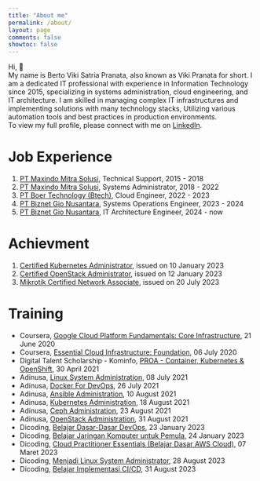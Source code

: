 ```yaml
---
title: "About me"
permalink: /about/
layout: page
comments: false
showtoc: false
---
```

Hi, 👋   
My name is Berto Viki Satria Pranata, also known as Viki Pranata for short. I am a dedicated IT professional with experience in Information Technology since 2015, specializing in systems administration, cloud engineering, and IT architecture. I am skilled in managing complex IT infrastructures and implementing solutions with many technology stacks, Utilizing various automation tools and best practices in production environments.   
To view my full profile, please connect with me on [LinkedIn](https://www.linkedin.com/in/vikipranata).

# Job Experience
1. [PT Maxindo Mitra Solusi](https://www.maxindo.net.id), Technical Support, 2015 - 2018
2. [PT Maxindo Mitra Solusi](https://www.maxindo.net.id), Systems Administrator, 2018 - 2022
3. [PT Boer Technology (Btech)](https://www.btech.id), Cloud Engineer, 2022 - 2023
4. [PT Biznet Gio Nusantara](https://www.biznetgio.com), Systems Operations Engineer, 2023 - 2024
5. [PT Biznet Gio Nusantara](https://www.biznetgio.com), IT Architecture Engineer, 2024 - now

# Achievment
1. [Certified Kubernetes Administrator](/assets/certificates/CKA-1.pdf), issued on 10 January 2023
2. [Certified OpenStack Administrator](/assets/certificates/COA-1.pdf), issued on 12 January 2023
3. [Mikrotik Certified Network Associate](https://mikrotik.com/training/certificates/c268877cbbad0bc5a9fd), issued on 20 July 2023

# Training
- Coursera, [Google Cloud Platform Fundamentals: Core Infrastructure](/assets/certificates/Coursera_WUDEXPXXFHC2.pdf), 21 June 2020
- Coursera, [Essential Cloud Infrastructure: Foundation](assets/certificates/Coursera_C6BD24GCYTCL.pdf), 06 July 2020
- Digital Talent Scholarship - Kominfo, [PROA - Container, Kubernetes & OpenShift](assets/certificates/DTSPROA0970975131-10.pdf), 30 April 2021
- Adinusa, [Linux System Administration](https://sertiva.id/credential/98faba75-ee4b-4b9b-a418-6f73f7d69c50), 08 July 2021
- Adinusa, [Docker For DevOps](https://sertiva.id/credential/b472afc8-5d3d-4326-a417-9c468927cc51), 26 July 2021
- Adinusa, [Ansible Administration](https://sertiva.id/credential/2bfd783d-d9a7-43fb-b47b-6a17ced02ae2), 10 August 2021
- Adinusa, [Kubernetes Administration](https://sertiva.id/credential/31ff9dac-5d1b-4e4a-91c1-6c0ce056dd37), 18 August 2021
- Adinusa, [Ceph Administration](https://sertiva.id/credential/d1c25987-1978-4f1c-9274-d1acac81af55), 23 August 2021
- Adinusa, [OpenStack Administration](https://sertiva.id/credential/29b72616-eada-438c-b42e-470e3b4cedbe), 31 August 2021
- Dicoding, [Belajar Dasar-Dasar DevOps](https://www.dicoding.com/dicodingassets/coursecertificate/261b3da3220112569c81805ca4b5dbb75d23f0b9/view), 23 January 2023
- Dicoding, [Belajar Jaringan Komputer untuk Pemula](https://www.dicoding.com/dicodingassets/coursecertificate/43b3f90486776eb7d6b3f76b005e1bfd60da8f59/view), 24 January 2023
- Dicoding, [Cloud Practitioner Essentials (Belajar Dasar AWS Cloud)](https://www.dicoding.com/dicodingassets/coursecertificate/1aaf4417ddcf52e90e3229be08e727b11959133d/view), 07 Maret 2023
- Dicoding, [Menjadi Linux System Administrator](https://www.dicoding.com/dicodingassets/coursecertificate/6bd97f5162735d23ae3c771b92b42e515b0b72fd/view), 28 August 2023
- Dicoding, [Belajar Implementasi CI/CD](https://www.dicoding.com/dicodingassets/coursecertificate/c57424624abf2d01e54f1df96fd1dbbee74aca67/view), 31 August 2023